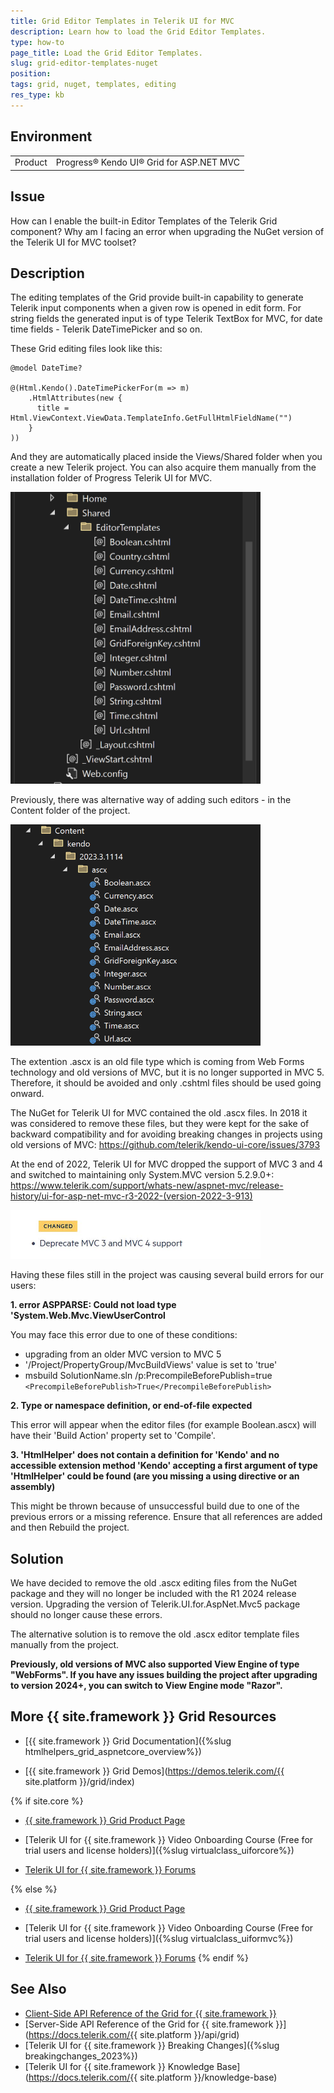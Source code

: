 ```yaml
---
title: Grid Editor Templates in Telerik UI for MVC
description: Learn how to load the Grid Editor Templates.
type: how-to
page_title: Load the Grid Editor Templates.
slug: grid-editor-templates-nuget
position: 
tags: grid, nuget, templates, editing
res_type: kb
---
```


## Environment
<table>
	<tbody>
    <tr>
			<td>Product</td>
			<td>Progress® Kendo UI® Grid for ASP.NET MVC</td>
		</tr>
	</tbody>
</table>


## Issue

How can I enable the built-in Editor Templates of the Telerik Grid component? Why am I facing an error when upgrading the NuGet version of the Telerik UI for MVC toolset?

## Description

The editing templates of the Grid provide built-in capability to generate Telerik input components when a given row is opened in edit form. For string fields the generated input is of type Telerik TextBox for MVC, for date time fields - Telerik DateTimePicker and so on.

These Grid editing files look like this:

```HtmlHelper
@model DateTime?

@(Html.Kendo().DateTimePickerFor(m => m)
    .HtmlAttributes(new {
      title = Html.ViewContext.ViewData.TemplateInfo.GetFullHtmlFieldName("")
    }
))
```

And they are automatically placed inside the Views/Shared folder when you create a new Telerik project. You can also acquire them manually from the installation folder of Progress Telerik UI for MVC.

<img src="images/editor-templates-1.png" alt="Folder location" style="width: 400px;">

 Previously, there was alternative way of adding such editors - in the Content folder of the project.

<img src="images/editor-templates-2.png" alt="Content location" style="width: 400px;">

 The extention .ascx is an old file type which is coming from Web Forms technology and old versions of MVC, but it is no longer supported in MVC 5. Therefore, it should be avoided and only .cshtml files should be used going onward.

 The NuGet for Telerik UI for MVC contained the old .ascx files. In 2018 it was considered to remove these files, but they were kept for the sake of backward compatibility and for avoiding breaking changes in projects using old versions of MVC:
 https://github.com/telerik/kendo-ui-core/issues/3793

 At the end of 2022, Telerik UI for MVC dropped the support of MVC 3 and 4 and switched to maintaining only System.MVC version 5.2.9.0+:
https://www.telerik.com/support/whats-new/aspnet-mvc/release-history/ui-for-asp-net-mvc-r3-2022-(version-2022-3-913)

<img src="images/editor-templates-3.png" alt="MVC drop" style="width: 400px;">

Having these files still in the project was causing several build errors for our users:

**1. error ASPPARSE: Could not load type 'System.Web.Mvc.ViewUserControl**

 You may face this error due to one of these conditions:
   - upgrading from an older MVC version to MVC 5
   - '/Project/PropertyGroup/MvcBuildViews' value is set to 'true'
   - msbuild SolutionName.sln /p:PrecompileBeforePublish=true
    `<PrecompileBeforePublish>True</PrecompileBeforePublish>`


**2. Type or namespace definition, or end-of-file expected**

This error will appear when the editor files (for example Boolean.ascx) will have their 'Build Action' property set to 'Compile'.


**3. 'HtmlHelper' does not contain a definition for 'Kendo' and no accessible extension method 'Kendo' accepting a first argument of type 'HtmlHelper' could be found (are you missing a using directive or an assembly)**

This might be thrown because of unsuccessful build due to one of the previous errors or a missing reference. Ensure that all references are added and then Rebuild the project.

## Solution

We have decided to remove the old .ascx editing files from the NuGet package and they will no longer be included with the R1 2024 release version. Upgrading the version of Telerik.UI.for.AspNet.Mvc5 package should no longer cause these errors.

The alternative solution is to remove the old .ascx editor template files manually from the project.

**Previously, old versions of MVC also supported View Engine of type "WebForms". If you have any issues building the project after upgrading to version 2024+, you can switch to View Engine mode "Razor".**

## More {{ site.framework }} Grid Resources

* [{{ site.framework }} Grid Documentation]({%slug htmlhelpers_grid_aspnetcore_overview%})

* [{{ site.framework }} Grid Demos](https://demos.telerik.com/{{ site.platform }}/grid/index)

{% if site.core %}
* [{{ site.framework }} Grid Product Page](https://www.telerik.com/aspnet-core-ui/grid)

* [Telerik UI for {{ site.framework }} Video Onboarding Course (Free for trial users and license holders)]({%slug virtualclass_uiforcore%})

* [Telerik UI for {{ site.framework }} Forums](https://www.telerik.com/forums/aspnet-core-ui)

{% else %}
* [{{ site.framework }} Grid Product Page](https://www.telerik.com/aspnet-mvc/grid)

* [Telerik UI for {{ site.framework }} Video Onboarding Course (Free for trial users and license holders)]({%slug virtualclass_uiformvc%})

* [Telerik UI for {{ site.framework }} Forums](https://www.telerik.com/forums/aspnet-mvc)
{% endif %}

## See Also

* [Client-Side API Reference of the Grid for {{ site.framework }}](https://docs.telerik.com/kendo-ui/api/javascript/ui/grid)
* [Server-Side API Reference of the Grid for {{ site.framework }}](https://docs.telerik.com/{{ site.platform }}/api/grid)
* [Telerik UI for {{ site.framework }} Breaking Changes]({%slug breakingchanges_2023%})
* [Telerik UI for {{ site.framework }} Knowledge Base](https://docs.telerik.com/{{ site.platform }}/knowledge-base)
